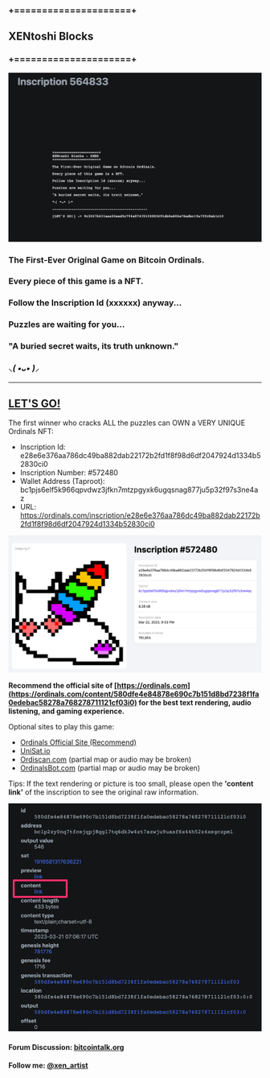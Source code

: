 ### +=====================+
## XENtoshi Blocks
### +=====================+
![](xentoshi-blocks-game-title.png)
### The First-Ever Original Game on Bitcoin Ordinals.

### Every piece of this game is a NFT.

### Follow the Inscription Id (xxxxxx) anyway...

### Puzzles are waiting for you...

### "A buried secret waits, its truth unknown."

### *⸜( •ᴗ• )⸝*

---------------------------------------------

## [LET'S GO!](https://ordinals.com/content/580dfe4e84878e690c7b151d8bd7238f1fa0edebac58278a768278711121cf03i0)

The first winner who cracks ALL the puzzles can OWN a VERY UNIQUE Ordinals NFT:

* Inscription Id: e28e6e376aa786dc49ba882dab22172b2fd1f8f98d6df2047924d1334b52830ci0
* Inscription Number: #572480
* Wallet Address (Taproot): bc1pjs6elf5k966qpvdwz3jfkn7mtzpgyxk6ugqsnag877ju5p32f97s3ne4az
* URL: https://ordinals.com/inscription/e28e6e376aa786dc49ba882dab22172b2fd1f8f98d6df2047924d1334b52830ci0

![](pixel-xunicorn.png)

**Recommend the official site of [https://ordinals.com](https://ordinals.com/content/580dfe4e84878e690c7b151d8bd7238f1fa0edebac58278a768278711121cf03i0) for the best text rendering, audio listening, and gaming experience.**

Optional sites to play this game:

* [Ordinals Official Site (Recommend)](https://ordinals.com/content/580dfe4e84878e690c7b151d8bd7238f1fa0edebac58278a768278711121cf03i0)
* [UniSat.io](https://static.unisat.io/inscription/content/580dfe4e84878e690c7b151d8bd7238f1fa0edebac58278a768278711121cf03i0)
* [Ordiscan.com](https://ordiscan.com/inscription/564833) (partial map or audio may be broken)
* [OrdinalsBot.com](https://ordinalsbot.com/inscription/580dfe4e84878e690c7b151d8bd7238f1fa0edebac58278a768278711121cf03i0) (partial map or audio may be broken)

Tips: If the text rendering or picture is too small, please open the **'content link'** of the inscription to see the original raw information.

![](tips-content-link.png)

#### Forum Discussion: [bitcointalk.org](https://bitcointalk.org/index.php?topic=5445975.0)

#### Follow me: [@xen_artist](https://twitter.com/xen_artist)





